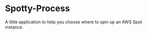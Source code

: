 Spotty-Process
==============

A little application to help you choose where to spin up an AWS Spot instance.